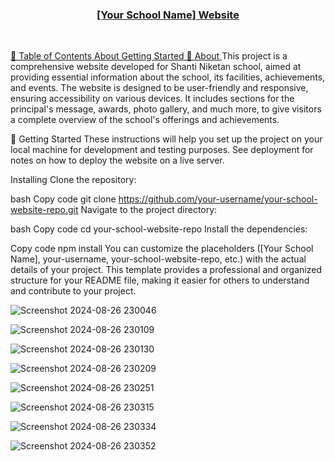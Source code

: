 <p align="center"> <a href="" rel="noopener"> <!-- <img width=200px height=200px src="https://i.imgur.com/6wj0hh6.jpg" alt="School logo"></a> --> </p> <h3 align="center">[Your School Name] Website</h3> <div align="center">



</div>
<p align="center"> <br> </p>
📝 Table of Contents
About
Getting Started
🧐 About <a name = "about"></a>
This project is a comprehensive website developed for Shanti Niketan school, aimed at providing essential information about the school, its facilities, achievements, and events. The website is designed to be user-friendly and responsive, ensuring accessibility on various devices. It includes sections for the principal's message, awards, photo gallery, and much more, to give visitors a complete overview of the school's offerings and achievements.

🏁 Getting Started <a name = "getting_started"></a>
These instructions will help you set up the project on your local machine for development and testing purposes. See deployment for notes on how to deploy the website on a live server.

Installing
Clone the repository:

bash
Copy code
git clone https://github.com/your-username/your-school-website-repo.git
Navigate to the project directory:

bash
Copy code
cd your-school-website-repo
Install the dependencies:

Copy code
npm install
You can customize the placeholders ([Your School Name], your-username, your-school-website-repo, etc.) with the actual details of your project. This template provides a professional and organized structure for your README file, making it easier for others to understand and contribute to your project.


![Screenshot 2024-08-26 230046](https://github.com/user-attachments/assets/069b7aa3-b307-495f-b04c-154298ab7a93)

![Screenshot 2024-08-26 230109](https://github.com/user-attachments/assets/9185da1d-ccc4-4959-be6b-40daed5517ff)

![Screenshot 2024-08-26 230130](https://github.com/user-attachments/assets/681b2b45-7dc5-4f26-86fc-41179264511e)

![Screenshot 2024-08-26 230209](https://github.com/user-attachments/assets/b68d1255-6cdc-4921-8757-deac35b9721f)

![Screenshot 2024-08-26 230251](https://github.com/user-attachments/assets/b3b11697-5643-4013-80d7-87a86d92b42d)


![Screenshot 2024-08-26 230315](https://github.com/user-attachments/assets/9f18cefc-55d0-479a-ac69-b4f2baf17a67)


![Screenshot 2024-08-26 230334](https://github.com/user-attachments/assets/a340b549-edac-41b4-af04-b19b3d4bbf8a)


![Screenshot 2024-08-26 230352](https://github.com/user-attachments/assets/81975bc1-6580-463f-8d35-c70e3e07b13e)
